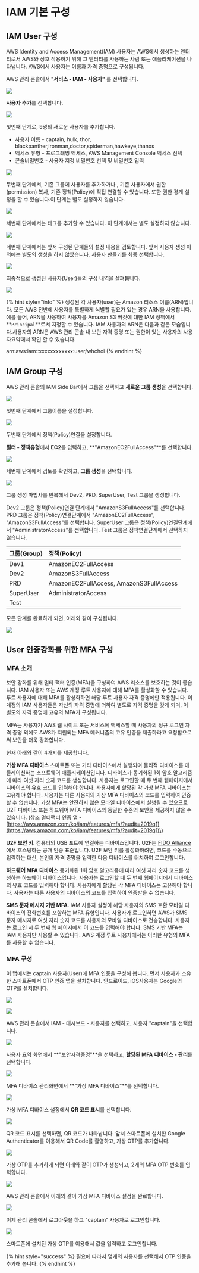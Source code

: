# IAM 기본 구성

## IAM User 구성

AWS Identity and Access Management\(IAM\) 사용자는 AWS에서 생성하는 엔터티로서 AWS와 상호 작용하기 위해 그 엔터티를 사용하는 사람 또는 애플리케이션을 나타냅니다. AWS에서 사용자는 이름과 자격 증명으로 구성됩니다.

AWS 관리 콘솔에서 "**서비스 - IAM - 사용자"** 를 선택합니다.

![](.gitbook/assets/image%20%2830%29.png)

**사용자 추가**를 선택합니다.

![](.gitbook/assets/image%20%2828%29.png)

첫번째 단계로, 9명의 새로운 사용자를 추가합니다.

* 사용자 이름 - captain, hulk, thor, blackpanther,ironman,doctor,spiderman,hawkeye,thanos
* 액세스 유형 - 프로그래밍 액세스, AWS Management Console 액세스 선택
* 콘솔비밀번호 - 사용자 지정 비밀번호 선택 및 비밀번호 입력

![](.gitbook/assets/image%20%2855%29.png)

두번째 단계에서, 기존 그룹에 사용자를 추가하거나 , 기존 사용자에서 권한\(permission\) 복사, 기존 정책\(Policy\)에 직접 연결할 수 있습니다. 또한 권한 경계 설정을 할 수 있습니다.이 단계는 별도 설정하지 않습니다.

![](.gitbook/assets/image%20%2857%29.png)

세번째 단계에서는 태그를 추가할 수 있습니다. 이 단계에서는 별도 설정하지 않습니다.

![](.gitbook/assets/image%20%2856%29.png)

네번째 단계에서는 앞서 구성된 단계들의 설정 내용을 검토합니다. 앞서 사용자 생성 이외에는 별도의 생성을 하지 않았습니다. 사용자 만들기를 최종 선택합니다.

![](.gitbook/assets/image%20%2843%29.png)

최종적으로 생성된 사용자\(User\)들의 구성 내역을 살펴봅니다.

![](.gitbook/assets/image%20%2812%29.png)

{% hint style="info" %}
생성된 각 사용자\(user\)는 Amazon 리소스 이름\(ARN\)입니다. 모든 AWS 전반에 사용자를 특별하게 식별할 필요가 있는 경우 ARN을 사용합니다. 예를 들어, ARN을 사용하여 사용자를 Amazon S3 버킷에 대한 IAM 정책에서 **`Principal`**로서 지정할 수 있습니다. IAM 사용자의 ARN은 다음과 같은 모습입니다.사용자의 ARN은 AWS 관리 콘솔 내 보안 자격 증명 또는 권한이 있는 사용자의 사용자요약에서 확인 할 수 있습니다.

arn:aws:iam::xxxxxxxxxxxx:user/whchoi
{% endhint %}

## IAM Group 구성

AWS 관리 콘솔의 IAM Side Bar에서 그룹을 선택하고 **새로운 그룹 생성**을 선택합니다.

![](.gitbook/assets/image%20%286%29.png)

첫번째 단계에서 그룹이름을 설정합니다.

![](.gitbook/assets/image%20%2852%29.png)

두번째 단계에서 정책\(Policy\)연결을 설정합니다. 

**필터 - 정책유형**에서 **EC2**를 입력하고, **"AmazonEC2FullAccess"**를 선택합니다.

![](.gitbook/assets/image%20%2816%29.png)

세번째 단계에서 검토를 확인하고, **그룹 생성**을 선택합니다.

![](.gitbook/assets/image%20%2817%29.png)

그룹 생성 마법사를 반복해서 Dev2, PRD, SuperUser, Test 그룹을 생성합니다.

Dev2 그룹은 정책\(Policy\)연결 단계에서 "AmazonS3FullAccess"를 선택합니다. PRD 그룹은 정책\(Policy\)연결단계에서 "AmazonEC2FullAccess", "AmazonS3FullAccess"를 선택합니다. SuperUser 그룹은 정책\(Policy\)연결단계에서 "AdministratorAccess"를 선택합니다. Test 그룹은 정책연결단계에서 선택하지 않습니다.

| **그룹\(Group\)** | **정책\(Policy\)** |
| :--- | :--- |
| Dev1 | AmazonEC2FullAccess |
| Dev2 | AmazonS3FullAccess |
| PRD | AmazonEC2FullAccess, AmazonS3FullAccess |
| SuperUser | AdministratorAccess |
| Test |  |

모든 단계를 완료하게 되면, 아래와 같이 구성됩니다.

![](.gitbook/assets/image%20%2823%29.png)

## User 인증강화를 위한 MFA 구성

### MFA 소개

보안 강화를 위해 멀티 팩터 인증\(MFA\)을 구성하여 AWS 리소스를 보호하는 것이 좋습니다. IAM 사용자 또는 AWS 계정 루트 사용자에 대해 MFA를 활성화할 수 있습니다. 루트 사용자에 대해 MFA를 활성화하면 해당 루트 사용자 자격 증명에만 적용됩니다. 이 계정의 IAM 사용자들은 자신의 자격 증명에 더하여 별도로 자격 증명을 갖게 되며, 이 별도의 자격 증명에 고유의 MFA가 구성됩니다.

MFA는 사용자가 AWS 웹 사이트 또는 서비스에 액세스할 때 사용자의 정규 로그인 자격 증명 외에도 AWS가 지원되는 MFA 메커니즘의 고유 인증을 제출하라고 요청함으로써 보안을 더욱 강화합니다.

현재 아래와 같이 4가지를 제공합니다.

**가상 MFA 디바이스** 스마트폰 또는 기타 디바이스에서 실행되며 물리적 디바이스를 에뮬레이션하는 소프트웨어 애플리케이션입니다. 디바이스가 동기화된 1회 암호 알고리즘에 따라 여섯 자리 숫자 코드를 생성합니다. 사용자는 로그인할 때 두 번째 웹페이지에서 디바이스의 유효 코드를 입력해야 합니다. 사용자에게 할당된 각 가상 MFA 디바이스는 고유해야 합니다. 사용자는 다른 사용자의 가상 MFA 디바이스의 코드를 입력하여 인증할 수 없습니다. 가상 MFA는 안전하지 않은 모바일 디바이스에서 실행될 수 있으므로 U2F 디바이스 또는 하드웨어 MFA 디바이스와 동일한 수준의 보안을 제공하지 않을 수 있습니다. \(참조 멀티팩터 인증 앱 - [https://aws.amazon.com/ko/iam/features/mfa/?audit=2019q1](https://aws.amazon.com/ko/iam/features/mfa/?audit=2019q1)\)

**U2F 보안 키**. 컴퓨터의 USB 포트에 연결하는 디바이스입니다. U2F는 [FIDO Alliance](https://fidoalliance.org) 에서 호스팅하는 공개 인증 표준입니다. U2F 보안 키를 활성화하려면, 코드를 수동으로 입력하는 대신, 본인의 자격 증명을 입력한 다음 디바이스를 터치하여 로그인합니다. 

**하드웨어 MFA 디바이스** 동기화된 1회 암호 알고리즘에 따라 여섯 자리 숫자 코드를 생성하는 하드웨어 디바이스입니다. 사용자는 로그인할 때 두 번째 웹페이지에서 디바이스의 유효 코드를 입력해야 합니다. 사용자에게 할당된 각 MFA 디바이스는 고유해야 합니다. 사용자는 다른 사용자의 디바이스의 코드를 입력하여 인증받을 수 없습니다.  

**SMS 문자 메시지 기반 MFA**. IAM 사용자 설정이 해당 사용자의 SMS 호환 모바일 디바이스의 전화번호를 포함하는 MFA 유형입니다. 사용자가 로그인하면 AWS가 SMS 문자 메시지로 여섯 자리 숫자 코드를 사용자의 모바일 디바이스로 전송합니다. 사용자는 로그인 시 두 번째 웹 페이지에서 이 코드를 입력해야 합니다. SMS 기반 MFA는 IAM 사용자만 사용할 수 있습니다. AWS 계정 루트 사용자에서는 이러한 유형의 MFA를 사용할 수 없습니다. 

### MFA 구성

이 랩에서는 captain 사용자\(User\)에 MFA 인증을 구성해 봅니다. 먼저 사용자가 소유한 스마트폰에서 OTP 인증 앱을 설치합니다. 안드로이드, iOS사용자는 Google의 OTP를 설치합니다.

![](.gitbook/assets/image%20%2847%29.png)

![](.gitbook/assets/image%20%2819%29.png)

AWS 관리 콘솔에서 IAM - 대시보드 - 사용자를 선택하고, 사용자 "captain"을 선택합니다.

![](.gitbook/assets/image%20%2842%29.png)

사용자 요약 화면에서 **"보안자격증명"**을 선택하고, **할당된 MFA 디바이스 - 관리**를 선택합니다.

![](.gitbook/assets/image%20%2838%29.png)

MFA 디바이스 관리화면에서 **"가상 MFA 디바이스"**를 선택합니다.

![](.gitbook/assets/image%20%2814%29.png)

가상 MFA 디바이스 설정에서 **QR 코드 표시**를 선택합니다.

![](.gitbook/assets/image%20%2818%29.png)

QR 코드 표시를 선택하면, QR 코드가 나타납니다. 앞서 스마트폰에 설치한 Google Authenticator를 이용해서 QR Code를 촬영하고, 가상 OTP를 추가합니다.

![](.gitbook/assets/image%20%2851%29.png)

가상 OTP를 추가하게 되면 아래와 같이 OTP가 생성되고, 2개의 MFA OTP  번호를 입력합니다.

![](.gitbook/assets/image%20%2850%29.png)

AWS 관리 콘솔에서 아래와 같이 가상 MFA 디바이스 설정을 완료합니다.

![](.gitbook/assets/image%20%2846%29.png)

이제 관리 콘솔에서 로그아웃을 하고 "captain" 사용자로 로그인합니다.

![](.gitbook/assets/image%20%2824%29.png)

스마트폰에 설치된 가상 OTP를 이용해서 값을 입력하고 로그인합니다.

{% hint style="success" %}
필요에 따라서 몇개의 사용자를 선택해서 OTP 인증을 추가해 봅니다.
{% endhint %}



